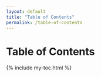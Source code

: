 ```yaml
---
layout: default
title: "Table of Contents"
permalink: /table-of-contents
---
```

# Table of Contents
{% include my-toc.html %}


